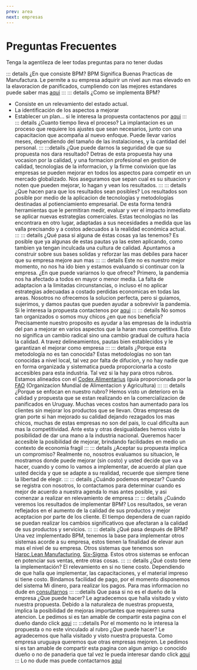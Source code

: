 ```yaml
---
prev: area
next: empresas
---
```

# Preguntas Frecuentes

Tenga la agentileza de leer todas preguntas para no tener dudas

::: details ¿En que consiste BPM?
BPM Significa Buenas Practicas de Manufactura. Le permite a su empresa adquirir un nivel aun mas elevado en la elavoracion de panificados, cumpliendo con las mejores estandares puede saber mas [aqui](./Quees.md)
:::
::: details ¿Como se implementa BPM?
+ Consiste en un relevamiento del estado actual.
+ La identificación de los aspectos a mejorar 
+ Establecer un plan... si le interesa la propuesta contactenos por [aqui](./contacto.md)
:::
::: details ¿Cuanto tiempo lleva el proceso?
La implantacion es un proceso que requiere los ajustes que sean necesarios, junto con una capacitacion que acompaña al nuevo enfoque. Puede llevar varios meses, dependiendo del tamaño de las instalaciones, y la cantidad del personal.
:::
:::details ¿Que puede darnos la seguridad de que su propuesta nos dara resultado?
Detras de esta propuesta hay una vocasion por la calidad, y una formacion profesional en gestion de calidad, tecnologias de la informacion, y la firme convixion que las empresas se pueden mejorar en todos los aspectos para competir en un mercado globalizado. Nos aseguramos que sepan cual es su situacion y noten que pueden mejorar, lo hagan y vean los resultados.
:::
::: details ¿Que hacen para que los resultados sean posibles?
Los resultados son posible por medio de la aplicacion de tecnologías y metodologías destinadas al potienciamiento empresarial. De esta forma tendrá herramientas que le permitiran medir, evaluar y ver el impacto inmediato se aplicar nuevas estrategías comerciales. Estas tecnologias no las encontrara en otro lugar, adaptadas a sus necesidades a medida que las valla precisando y a costos adecuados a la realidad económica actual.
:::
::: details ¿Qué pasa si alguna de éstas cosas ya las tenemos?
Es posible que ya algunas de estas pautas ya las esten aplicando, como tambien ya tengan inculcada una cultura de calidad. Apuntamos a construir sobre sus bases solidas y reforzar las mas debiles para hacer que su empresa mejore aun mas 
:::
::: details Este no es nuestro mejor momento, no nos ha ido bien y estamos evaluando si continuar con la empresa. ¿En que puede variarnos lo que ofrece?
Primero, la pandemia nos ha afectado a todos en mayor o menor media. La falta de adaptacion a la limitadas circunstancias, o incluso el no aplicar estrategias adecuadas a costado perdidas economicas en todas las areas. Nosotros no ofrecemos la solucion perfecta, pero si guiamos, sujerimos, y damos pautas que pueden ayudar a sobrevivir la pandemia.
Si le interesa la propuesta contactenos por [aqui](./contacto.md)
:::
::: details No somos tan organizados o somos muy chicos ¿en que nos beneficia?
Precisamente nuestro proposito es ayudar a las empresas de la industria del pan a mejorar en varios aspectos que la haran mas competitiva. Esto no significa un cambio radical sino una cambio gradual de cultura hacia la calidad. A travez delineamientos, pautas bien establecidos y le garantizan el mejorar como empresa
:::
::: details ¿Porque esta metodología no es tan conocida?
Estas metodologías no son tan conocidas a nivel local, tal vez por falta de difucion, y no hay nadie que en forma organizada y sistematica pueda proporcionarla a costo accesibles para esta industria. Tal vez si la hay para otros rubros. Estamos alineados con el [Codex Alimentarius](https://es.wikipedia.org/wiki/Codex_Alimentarius) (guia proporcionada por la [FAO](https://es.wikipedia.org/wiki/Organizaci%C3%B3n_de_las_Naciones_Unidas_para_la_Alimentaci%C3%B3n_y_la_Agricultura) (Organizacion Mundial de Alimentacion y Agricultura) 
:::
::: details ¿Porque se enfocan en nuestro rubro? 
Hemos visto un deterioro en la calidad y propuesta que se estan realizando en la comercializacion de panificados en Uruguay. Muchas veces costos han aumentado para los clientes sin mejorar los productos que se llevan. Otras empresas de gran porte si han mejorado su calidad dejando rezagados los mas chicos, muchas de estas empresas no son del pais, lo cual dificulta aun mas la competitividad. Ante esta y otras desigualdades hemos visto la posibilidad de dar una mano a la industria nacional. Queremos hacer accesible la posibilidad de mejorar, brindando facilidades en medio un contexto de economia fragil
:::
::: details ¿Aceptar su propuesta implica un compromiso?
Realmente no, nosotros evaluamos su situacion, le mostramos donde puede mejorar (sin costo) y usted decide que va a hacer, cuando y como lo vamos a implementar, de acuerdo al plan que usted decida y que se adapte a su realidad, recuerde que siempre tiene la libertad de elegir. 
:::
::: details ¿Cuándo podemos empezar?
Cuando se registra con nosotros, lo contactamos para determinar cuando es mejor de acuerdo a nuestra agenda lo mas antes posible, y asi comenzar a realizar en relevamiento de empresa
:::
::: details ¿Cuándo veremos los resultados de implementar BPM?
Los resultados, se veran reflejados en el aumento de la calidad de sus productos y mejor aceptacion por parte de los cliente. El tiempo dependera de cuan rapido se puedan realizar los cambios significativos que afectaran a la calidad de sus productos y servicios.
:::
::: details ¿Qué pasa después de BPM?
Una vez implementado BPM, tenemos la base para implementar otros sistemas acorde a su empresa, estos tienen la finalidad de elevar aun mas el nivel de su empresa. Otros sistemas que tenemos son [Harpc](https://es.wikipedia.org/wiki/An%C3%A1lisis_de_peligros_y_controles_preventivos_basados_en_riesgos),[Lean Manufacturing](https://es.wikipedia.org/wiki/Lean_manufacturing), [Six-Sigma](https://es.wikipedia.org/wiki/Seis_Sigma). Estos otros sistemas se enfocan en potenciar sus ventas, entre otras cosas. 
:::
::: details ¿Qué costo tiene la implementación?
El relevamiento en si no tiene costo. Dependiendo de que halla que implementar, las capacitaciones, y el material impreso si tiene costo.
Bindamos facilidad de pago, por el momento disponemos del sistema Mi dinero, para realizar los pagos. Para mas informacion no dude en [consultarnos](./contacto.md)
:::
:::details Que pasa si no es el dueño de la empresa ¿Que puede hacer?
Le agradecemos que halla visitado y visto nuestra propuesta. Debido a la naturaleza de nuestras propuesta, implica la posibilidad de mejoras importantes que requieren suma atencion. Le pedimos si es tan amable de compartir esta pagina con el dueño dando click [aqui](https://api.whatsapp.com/send?text=Por%20favor%20visita%20esta%20pagina%20me%20parece%20que%20nos%20puede%20servir%20lo%20que%20proponen%20https://alejandroparada.github.io/BPM/)
:::
:::details Por el momento no le interesa la propuesta o no este vinculado al rubro ¿Que puede hacer?
Le agradecemos que halla visitado y visto nuestra propuesta. Como empresa uruguaya queremos que otras empresas mejoren. Le pedimos si es tan amable de compartir esta pagina con algun amigo o conocido dueño o no de panaderia que tal vez le pueda interesar dando click [aqui](https://api.whatsapp.com/send?text=Por%20favor%20visita%20esta%20pagina%20me%20parece%20que%20puede%20servir%20a%20tu%20empresa%20https://alejandroparada.github.io/BPM/)
:::
Lo no dude mas puede contactarnos [aqui](./contacto.md)
